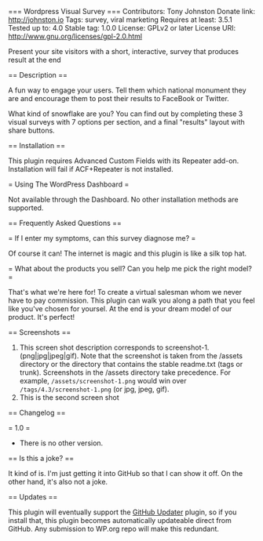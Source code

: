 === Wordpress Visual Survey ===
Contributors: Tony Johnston
Donate link: http://johnston.io
Tags: survey, viral marketing
Requires at least: 3.5.1
Tested up to: 4.0
Stable tag: 1.0.0
License: GPLv2 or later
License URI: http://www.gnu.org/licenses/gpl-2.0.html

Present your site visitors with a short, interactive, survey that produces result at the end

== Description ==

A fun way to engage your users. Tell them which national monument they are and encourage them to post their results to
FaceBook or Twitter.

What kind of snowflake are you? You can find out by completing these 3 visual surveys with 7 options per section, and a
final "results" layout with share buttons.


== Installation ==

This plugin requires Advanced Custom Fields with its Repeater add-on. Installation will fail if ACF+Repeater
is not installed.

= Using The WordPress Dashboard =

Not available through the Dashboard. No other installation methods are supported.


== Frequently Asked Questions ==

= If I enter my symptoms, can this survey diagnose me? =

Of course it can! The internet is magic and this plugin is like a silk top hat.

= What about the products you sell? Can you help me pick the right model? =

That's what we're here for! To create a virtual salesman whom we never have to pay commission. This plugin can walk
you along a path that you feel like you've chosen for yoursel. At the end is your dream model of our product. It's
perfect!

== Screenshots ==

1. This screen shot description corresponds to screenshot-1.(png|jpg|jpeg|gif). Note that the screenshot is taken from
the /assets directory or the directory that contains the stable readme.txt (tags or trunk). Screenshots in the /assets
directory take precedence. For example, `/assets/screenshot-1.png` would win over `/tags/4.3/screenshot-1.png`
(or jpg, jpeg, gif).
2. This is the second screen shot

== Changelog ==

= 1.0 =
* There is no other version.

== Is this a joke? ==

It kind of is. I'm just getting it into GitHub so that I can show it off. On the other hand, it's also not a joke.

== Updates ==

This plugin will eventually support the [GitHub Updater](https://github.com/afragen/github-updater) plugin, so if you
install that, this plugin becomes automatically updateable direct from GitHub. Any submission to WP.org repo will make
this redundant.
